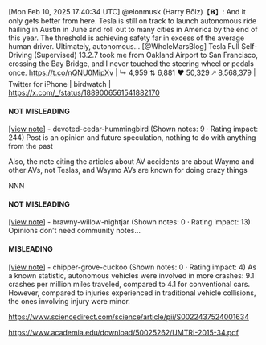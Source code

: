 [Mon Feb 10, 2025 17:40:34 UTC] @elonmusk (Harry Bōlz)【𝗕】: And it only gets better from here.  Tesla is still on track to launch autonomous ride hailing in Austin in June and roll out to many cities in America by the end of this year.  The threshold is achieving safety far in excess of the average human driver.  Ultimately, autonomous… [@WholeMarsBlog] Tesla Full Self-Driving (Supervised) 13.2.7 took me from Oakland Airport to San Francisco, crossing the Bay Bridge, and I never touched the steering wheel or pedals once. https://t.co/nQNU0MipXv | ↳ 4,959 ⇅ 6,881 ♥ 50,329 🡕 8,568,379 | Twitter for iPhone | birdwatch | https://x.com/_/status/1889006561541882170

#### NOT MISLEADING

[[view note]](https://x.com/i/birdwatch/n/1889278199101542777) - devoted-cedar-hummingbird (Shown notes: 9 · Rating impact: 244)
Post is an opinion and future speculation, nothing to do with anything from the past

Also, the note citing the articles about AV accidents are about Waymo and other AVs, not Teslas, and Waymo AVs are known for doing crazy things

NNN

#### NOT MISLEADING

[[view note]](https://x.com/i/birdwatch/n/1889228792742445307) - brawny-willow-nightjar (Shown notes: 0 · Rating impact: 13)
Opinions don’t need community notes…

#### MISLEADING

[[view note]](https://x.com/i/birdwatch/n/1889214490840842534) - chipper-grove-cuckoo (Shown notes: 0 · Rating impact: 4)
As a known statistic, autonomous vehicles were involved in more crashes: 9.1 crashes per million miles traveled, compared to 4.1 for conventional cars. However, compared to injuries experienced in traditional vehicle collisions, the ones involving injury were minor.

https://www.sciencedirect.com/science/article/pii/S0022437524001634

https://www.academia.edu/download/50025262/UMTRI-2015-34.pdf
